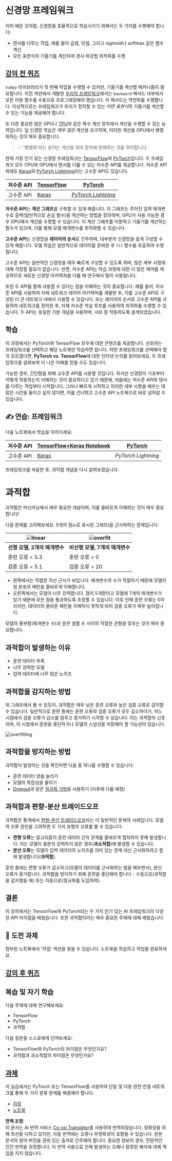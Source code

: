 <!--
CO_OP_TRANSLATOR_METADATA:
{
  "original_hash": "2b544f20b796402507fb05a0df893323",
  "translation_date": "2025-08-24T21:34:28+00:00",
  "source_file": "lessons/3-NeuralNetworks/05-Frameworks/README.md",
  "language_code": "ko"
}
-->
# 신경망 프레임워크

이미 배운 것처럼, 신경망을 효율적으로 학습시키기 위해서는 두 가지를 수행해야 합니다:

* 텐서를 다루는 작업, 예를 들어 곱셈, 덧셈, 그리고 sigmoid나 softmax 같은 함수 계산
* 모든 표현식의 기울기를 계산하여 경사 하강법 최적화를 수행

## [강의 전 퀴즈](https://ff-quizzes.netlify.app/en/ai/quiz/9)

`numpy` 라이브러리가 첫 번째 작업을 수행할 수 있지만, 기울기를 계산할 메커니즘이 필요합니다. 이전 섹션에서 개발한 [우리의 프레임워크](../../../../../lessons/3-NeuralNetworks/04-OwnFramework/OwnFramework.ipynb)에서는 `backward` 메서드 내부에서 모든 미분 함수를 수동으로 프로그래밍해야 했습니다. 이 메서드는 역전파를 수행합니다. 이상적으로는 프레임워크가 우리가 정의할 수 있는 *어떤 표현식*의 기울기를 계산할 수 있는 기능을 제공해야 합니다.

또 다른 중요한 점은 GPU나 [TPU](https://en.wikipedia.org/wiki/Tensor_Processing_Unit)와 같은 특수 계산 장치에서 계산을 수행할 수 있는 능력입니다. 딥 신경망 학습은 *매우 많은* 계산을 요구하며, 이러한 계산을 GPU에서 병렬화하는 것이 매우 중요합니다.

> ✅ '병렬화'라는 용어는 계산을 여러 장치에 분배하는 것을 의미합니다.

현재 가장 인기 있는 신경망 프레임워크는 [TensorFlow](http://TensorFlow.org)와 [PyTorch](https://pytorch.org/)입니다. 두 프레임워크 모두 CPU와 GPU에서 텐서를 다룰 수 있는 저수준 API를 제공합니다. 저수준 API 외에도 [Keras](https://keras.io/)와 [PyTorch Lightning](https://pytorchlightning.ai/)라는 고수준 API도 있습니다.

저수준 API | [TensorFlow](http://TensorFlow.org) | [PyTorch](https://pytorch.org/)
--------------|-------------------------------------|--------------------------------
고수준 API | [Keras](https://keras.io/) | [PyTorch Lightning](https://pytorchlightning.ai/)

**저수준 API**는 **계산 그래프**를 구축할 수 있게 해줍니다. 이 그래프는 주어진 입력 매개변수로 출력(일반적으로 손실 함수)을 계산하는 방법을 정의하며, GPU가 사용 가능한 경우 GPU에서 계산을 수행할 수 있습니다. 이 계산 그래프를 미분하고 기울기를 계산하는 함수가 있으며, 이를 통해 모델 매개변수를 최적화할 수 있습니다.

**고수준 API**는 신경망을 **레이어의 순서**로 간주하며, 대부분의 신경망을 쉽게 구성할 수 있게 해줍니다. 모델 학습은 일반적으로 데이터를 준비한 후 `fit` 함수를 호출하여 수행됩니다.

고수준 API는 일반적인 신경망을 매우 빠르게 구성할 수 있도록 하며, 많은 세부 사항에 대해 걱정할 필요가 없습니다. 반면, 저수준 API는 학습 과정에 대한 더 많은 제어를 제공하므로 새로운 신경망 아키텍처를 다룰 때 연구에서 많이 사용됩니다.

또한 두 API를 함께 사용할 수 있다는 점을 이해하는 것이 중요합니다. 예를 들어, 저수준 API를 사용하여 자체 네트워크 레이어 아키텍처를 개발한 후, 이를 고수준 API로 구성된 더 큰 네트워크 내에서 사용할 수 있습니다. 또는 레이어의 순서로 고수준 API를 사용하여 네트워크를 정의한 후, 자체 저수준 학습 루프를 사용하여 최적화를 수행할 수 있습니다. 두 API는 동일한 기본 개념을 사용하며, 서로 잘 작동하도록 설계되었습니다.

## 학습

이 과정에서는 PyTorch와 TensorFlow 모두에 대한 콘텐츠를 제공합니다. 선호하는 프레임워크를 선택하고 해당 노트북만 학습하면 됩니다. 어떤 프레임워크를 선택해야 할지 모르겠다면, **PyTorch vs. TensorFlow**에 대한 인터넷 논의를 읽어보세요. 두 프레임워크를 살펴보며 더 나은 이해를 얻을 수도 있습니다.

가능한 경우, 간단함을 위해 고수준 API를 사용할 것입니다. 하지만 신경망이 기초부터 어떻게 작동하는지 이해하는 것이 중요하다고 믿기 때문에, 처음에는 저수준 API와 텐서를 다루는 작업부터 시작합니다. 그러나 빠르게 시작하고 이러한 세부 사항을 배우는 데 많은 시간을 들이고 싶지 않다면, 이를 건너뛰고 고수준 API 노트북으로 바로 넘어갈 수 있습니다.

## ✍️ 연습: 프레임워크

다음 노트북에서 학습을 이어가세요:

저수준 API | [TensorFlow+Keras Notebook](../../../../../lessons/3-NeuralNetworks/05-Frameworks/IntroKerasTF.ipynb) | [PyTorch](../../../../../lessons/3-NeuralNetworks/05-Frameworks/IntroPyTorch.ipynb)
--------------|-------------------------------------|--------------------------------
고수준 API | [Keras](../../../../../lessons/3-NeuralNetworks/05-Frameworks/IntroKeras.ipynb) | *PyTorch Lightning*

프레임워크를 숙달한 후, 과적합 개념을 다시 살펴보겠습니다.

# 과적합

과적합은 머신러닝에서 매우 중요한 개념이며, 이를 올바르게 이해하는 것이 매우 중요합니다!

다음 문제를 고려해보세요. 5개의 점(`x`로 표시된 그래프)을 근사화하는 문제입니다:

![linear](../../../../../translated_images/overfit1.f24b71c6f652e59e6bed7245ffbeaecc3ba320e16e2221f6832b432052c4da43.ko.jpg) | ![overfit](../../../../../translated_images/overfit2.131f5800ae10ca5e41d12a411f5f705d9ee38b1b10916f284b787028dd55cc1c.ko.jpg)
-------------------------|--------------------------
**선형 모델, 2개의 매개변수** | **비선형 모델, 7개의 매개변수**
훈련 오류 = 5.3 | 훈련 오류 = 0
검증 오류 = 5.1 | 검증 오류 = 20

* 왼쪽에서는 적절한 직선 근사가 보입니다. 매개변수의 수가 적절하기 때문에 모델이 점 분포의 패턴을 올바르게 이해합니다.
* 오른쪽에서는 모델이 너무 강력합니다. 점이 5개뿐이고 모델에 7개의 매개변수가 있기 때문에 모든 점을 통과하도록 조정할 수 있습니다. 이로 인해 훈련 오류는 0이 되지만, 데이터의 올바른 패턴을 이해하지 못하게 되어 검증 오류가 매우 높아집니다.

모델의 풍부함(매개변수 수)과 훈련 샘플 수 사이의 적절한 균형을 맞추는 것이 매우 중요합니다.

## 과적합이 발생하는 이유

  * 훈련 데이터 부족
  * 너무 강력한 모델
  * 입력 데이터에 너무 많은 노이즈

## 과적합을 감지하는 방법

위 그래프에서 볼 수 있듯이, 과적합은 매우 낮은 훈련 오류와 높은 검증 오류로 감지할 수 있습니다. 일반적으로 훈련 중에는 훈련 오류와 검증 오류가 모두 감소하다가, 어느 시점에서 검증 오류가 감소를 멈추고 증가하기 시작할 수 있습니다. 이는 과적합의 신호이며, 이 시점에서 훈련을 중단하거나 모델의 스냅샷을 저장해야 할 가능성이 있습니다.

![overfitting](../../../../../translated_images/Overfitting.408ad91cd90b4371d0a81f4287e1409c359751adeb1ae450332af50e84f08c3e.ko.png)

## 과적합을 방지하는 방법

과적합이 발생하는 것을 확인하면 다음 중 하나를 수행할 수 있습니다:

 * 훈련 데이터 양을 늘리기
 * 모델의 복잡성을 줄이기
 * [Dropout](../../4-ComputerVision/08-TransferLearning/TrainingTricks.md#Dropout)과 같은 [정규화 기법](../../4-ComputerVision/08-TransferLearning/TrainingTricks.md)을 사용하기 (이후에 다룰 예정)

## 과적합과 편향-분산 트레이드오프

과적합은 통계에서 [편향-분산 트레이드오프](https://en.wikipedia.org/wiki/Bias%E2%80%93variance_tradeoff)라는 더 일반적인 문제의 사례입니다. 모델의 오류 원인을 고려하면 두 가지 유형의 오류를 볼 수 있습니다:

* **편향 오류**는 알고리즘이 훈련 데이터 간의 관계를 올바르게 캡처하지 못해 발생합니다. 이는 모델이 충분히 강력하지 않은 경우(**과소적합**)에 발생할 수 있습니다.
* **분산 오류**는 모델이 입력 데이터의 노이즈를 의미 있는 관계 대신 근사화하려고 할 때 발생합니다(**과적합**).

훈련 중에는 편향 오류가 감소하고(모델이 데이터를 근사화하는 법을 배우면서), 분산 오류가 증가합니다. 과적합을 방지하기 위해 훈련을 중단해야 합니다 - 수동으로(과적합을 감지했을 때) 또는 자동으로(정규화를 도입하여).

## 결론

이 강의에서는 TensorFlow와 PyTorch라는 두 가지 인기 있는 AI 프레임워크의 다양한 API 차이점을 배웠습니다. 또한 과적합이라는 매우 중요한 주제에 대해 배웠습니다.

## 🚀 도전 과제

첨부된 노트북에서 '작업' 섹션을 찾을 수 있습니다. 노트북을 학습하고 작업을 완료하세요.

## [강의 후 퀴즈](https://ff-quizzes.netlify.app/en/ai/quiz/10)

## 복습 및 자기 학습

다음 주제에 대해 연구해보세요:

- TensorFlow
- PyTorch
- 과적합

다음 질문을 스스로에게 던져보세요:

- TensorFlow와 PyTorch의 차이점은 무엇인가요?
- 과적합과 과소적합의 차이점은 무엇인가요?

## [과제](lab/README.md)

이 실습에서는 PyTorch 또는 TensorFlow를 사용하여 단일 및 다층 완전 연결 네트워크를 통해 두 가지 분류 문제를 해결해야 합니다.

* [지침](lab/README.md)
* [노트북](../../../../../lessons/3-NeuralNetworks/05-Frameworks/lab/LabFrameworks.ipynb)

**면책 조항**:  
이 문서는 AI 번역 서비스 [Co-op Translator](https://github.com/Azure/co-op-translator)를 사용하여 번역되었습니다. 정확성을 위해 최선을 다하고 있지만, 자동 번역에는 오류나 부정확성이 포함될 수 있습니다. 원본 문서의 원어 버전을 권위 있는 출처로 간주해야 합니다. 중요한 정보의 경우, 전문적인 인간 번역을 권장합니다. 이 번역 사용으로 인해 발생하는 오해나 잘못된 해석에 대해 책임을 지지 않습니다.